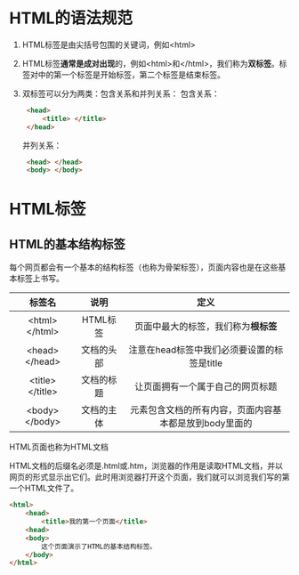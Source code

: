 <!--
 * @Author: lqm283
 * @Date: 2022-02-12 11:39:45
 * @LastEditTime: 2022-02-12 14:11:30
 * @LastEditors: lqm283
 * --------------------------------------------------------------------------------------------------------------------<
 * @Description: Please edit a descrition about this file at here.
 * --------------------------------------------------------------------------------------------------------------------<
 * @FilePath: \front-end\html.md
-->

# HTML的语法规范

1. HTML标签是由尖括号包围的关键词，例如\<html\>
2. HTML标签**通常是成对出现**的，例如\<html\>和\</html\>，我们称为**双标签**。标签对中的第一个标签是开始标签，第二个标签是结束标签。
3. 双标签可以分为两类：包含关系和并列关系：
   包含关系：

   ```html
    <head>
        <title> </title>
    </head>
   ```

   并列关系：

   ```html
    <head> </head>
    <body> </body>
   ```

# HTML标签

## HTML的基本结构标签

每个网页都会有一个基本的结构标签（也称为骨架标签），页面内容也是在这些基本标签上书写。

| 标签名 | 说明 | 定义 |
| :------: | :------: | :------: |
|   \<html\>\</html\>   |  HTML标签    |   页面中最大的标签，我们称为**根标签**   |
|   \<head\> \</head\>   |   文档的头部   |   注意在head标签中我们必须要设置的标签是title   |
|   \<title\> \</title\>   |   文档的标题   |   让页面拥有一个属于自己的网页标题   |
|   \<body\> \</body\>   |   文档的主体   |   元素包含文档的所有内容，页面内容基本都是放到body里面的   |

HTML页面也称为HTML文档

HTML文档的后缀名必须是.html或.htm，浏览器的作用是读取HTML文档，并以网页的形式显示出它们。此时用浏览器打开这个页面，我们就可以浏览我们写的第一个HTML文件了。

```html
<html>
    <head>
        <title>我的第一个页面</title>
    <head>
    <body>
        这个页面演示了HTML的基本结构标签。
    </body>
</html>
```
